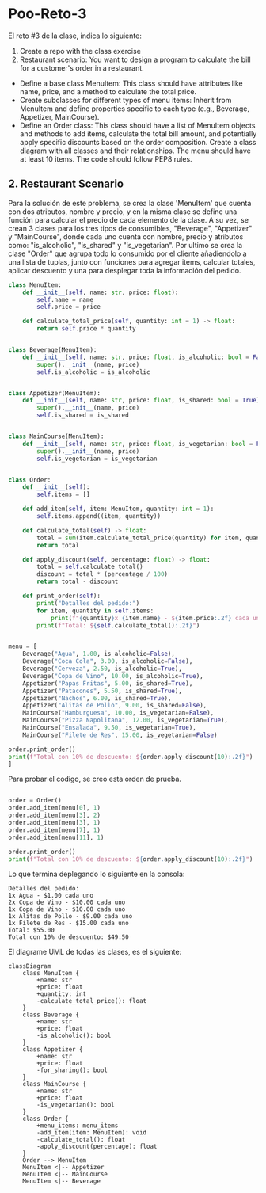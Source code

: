 # Poo-Reto-3
El reto #3 de la clase, indica lo siguiente:
1. Create a repo with the class exercise
2. Restaurant scenario: You want to design a program to calculate the bill for a customer's order in a restaurant.
- Define a base class MenuItem: This class should have attributes like name, price, and a method to calculate the total price.
- Create subclasses for different types of menu items: Inherit from MenuItem and define properties specific to each type (e.g., Beverage, Appetizer, MainCourse).
- Define an Order class: This class should have a list of MenuItem objects and methods to add items, calculate the total bill amount, and potentially apply specific discounts based on the order composition.
Create a class diagram with all classes and their relationships. The menu should have at least 10 items. The code should follow PEP8 rules.

## 2. Restaurant Scenario
Para la solución de este problema, se crea la clase 'MenuItem' que cuenta con dos atributos, nombre y precio, y en la misma clase se define una función para calcular el precio de cada elemento de la clase. A su vez, se crean 3 clases para los tres tipos de consumibles, "Beverage", "Appetizer" y "MainCourse", donde cada uno cuenta con nombre, precio y atributos como: "is_alcoholic", "is_shared" y "is_vegetarian". Por ultimo se crea la clase "Order" que agrupa todo lo consumido por el cliente añadiendolo a una lista de tuplas, junto con funciones para agregar items, calcular totales, aplicar descuento y una para desplegar toda la información del pedido.

```python
class MenuItem:
    def __init__(self, name: str, price: float):
        self.name = name
        self.price = price

    def calculate_total_price(self, quantity: int = 1) -> float:
        return self.price * quantity


class Beverage(MenuItem):
    def __init__(self, name: str, price: float, is_alcoholic: bool = False):
        super().__init__(name, price)
        self.is_alcoholic = is_alcoholic


class Appetizer(MenuItem):
    def __init__(self, name: str, price: float, is_shared: bool = True):
        super().__init__(name, price)
        self.is_shared = is_shared


class MainCourse(MenuItem):
    def __init__(self, name: str, price: float, is_vegetarian: bool = False):
        super().__init__(name, price)
        self.is_vegetarian = is_vegetarian


class Order:
    def __init__(self):
        self.items = []

    def add_item(self, item: MenuItem, quantity: int = 1):
        self.items.append((item, quantity))

    def calculate_total(self) -> float:
        total = sum(item.calculate_total_price(quantity) for item, quantity in self.items)
        return total

    def apply_discount(self, percentage: float) -> float:
        total = self.calculate_total()
        discount = total * (percentage / 100)
        return total - discount

    def print_order(self):
        print("Detalles del pedido:")
        for item, quantity in self.items:
            print(f"{quantity}x {item.name} - ${item.price:.2f} cada uno")
        print(f"Total: ${self.calculate_total():.2f}")


menu = [
    Beverage("Agua", 1.00, is_alcoholic=False),
    Beverage("Coca Cola", 3.00, is_alcoholic=False),
    Beverage("Cerveza", 2.50, is_alcoholic=True),
    Beverage("Copa de Vino", 10.00, is_alcoholic=True),
    Appetizer("Papas Fritas", 5.00, is_shared=True),
    Appetizer("Patacones", 5.50, is_shared=True),
    Appetizer("Nachos", 6.00, is_shared=True),
    Appetizer("Alitas de Pollo", 9.00, is_shared=False),
    MainCourse("Hamburguesa", 10.00, is_vegetarian=False),
    MainCourse("Pizza Napolitana", 12.00, is_vegetarian=True),
    MainCourse("Ensalada", 9.50, is_vegetarian=True),
    MainCourse("Filete de Res", 15.00, is_vegetarian=False)

order.print_order()
print(f"Total con 10% de descuento: ${order.apply_discount(10):.2f}")
]
```
Para probar el codigo, se creo esta orden de prueba.

```python

order = Order()
order.add_item(menu[0], 1)
order.add_item(menu[3], 2)
order.add_item(menu[3], 1)
order.add_item(menu[7], 1)
order.add_item(menu[11], 1)

order.print_order()
print(f"Total con 10% de descuento: ${order.apply_discount(10):.2f}")
```
Lo que termina deplegando lo siguiente en la consola:
```bach
Detalles del pedido:
1x Agua - $1.00 cada uno
2x Copa de Vino - $10.00 cada uno
1x Copa de Vino - $10.00 cada uno
1x Alitas de Pollo - $9.00 cada uno
1x Filete de Res - $15.00 cada uno
Total: $55.00
Total con 10% de descuento: $49.50
```
El diagrame UML de todas las clases, es el siguiente:
```mermaid
classDiagram
    class MenuItem {
        +name: str
        +price: float
        +quantity: int
        -calculate_total_price(): float
    }
    class Beverage {
        +name: str
        +price: float
        -is_alcoholic(): bool
    }
    class Appetizer {
        +name: str
        +price: float
        -for_sharing(): bool
    }
    class MainCourse {
        +name: str
        +price: float
        -is_vegetarian(): bool
    }
    class Order {
        +menu_items: menu_items
        -add_item(item: MenuItem): void
        -calculate_total(): float
        -apply_discount(percentage): float
    }
    Order --> MenuItem 
    MenuItem <|-- Appetizer
    MenuItem <|-- MainCourse
    MenuItem <|-- Beverage
```
